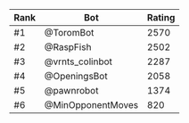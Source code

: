 Rank|Bot|Rating
---|---|---
#1|@ToromBot|2570
#2|@RaspFish|2502
#3|@vrnts_colinbot|2287
#4|@OpeningsBot|2058
#5|@pawnrobot|1374
#6|@MinOpponentMoves|820

